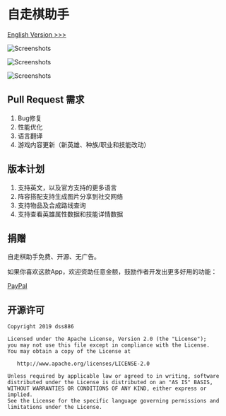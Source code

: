 # 自走棋助手

[English Version >>>](/README.md)

![Screenshots](/1.png)

![Screenshots](/2.png)

![Screenshots](/3.png)

## Pull Request 需求

1. Bug修复
2. 性能优化
3. 语言翻译
4. 游戏内容更新（新英雄、种族/职业和技能改动）

## 版本计划

1. 支持英文，以及官方支持的更多语言
2. 阵容搭配支持生成图片分享到社交网络
3. 支持物品及合成路线查询
4. 支持查看英雄属性数据和技能详情数据

## 捐赠

自走棋助手免费、开源、无广告。

如果你喜欢这款App，欢迎资助任意金额，鼓励作者开发出更多好用的功能：

[PayPal](https://www.paypal.me/dss886)

## 开源许可

~~~
Copyright 2019 dss886

Licensed under the Apache License, Version 2.0 (the "License");
you may not use this file except in compliance with the License.
You may obtain a copy of the License at

   http://www.apache.org/licenses/LICENSE-2.0

Unless required by applicable law or agreed to in writing, software
distributed under the License is distributed on an "AS IS" BASIS,
WITHOUT WARRANTIES OR CONDITIONS OF ANY KIND, either express or implied.
See the License for the specific language governing permissions and
limitations under the License.
~~~